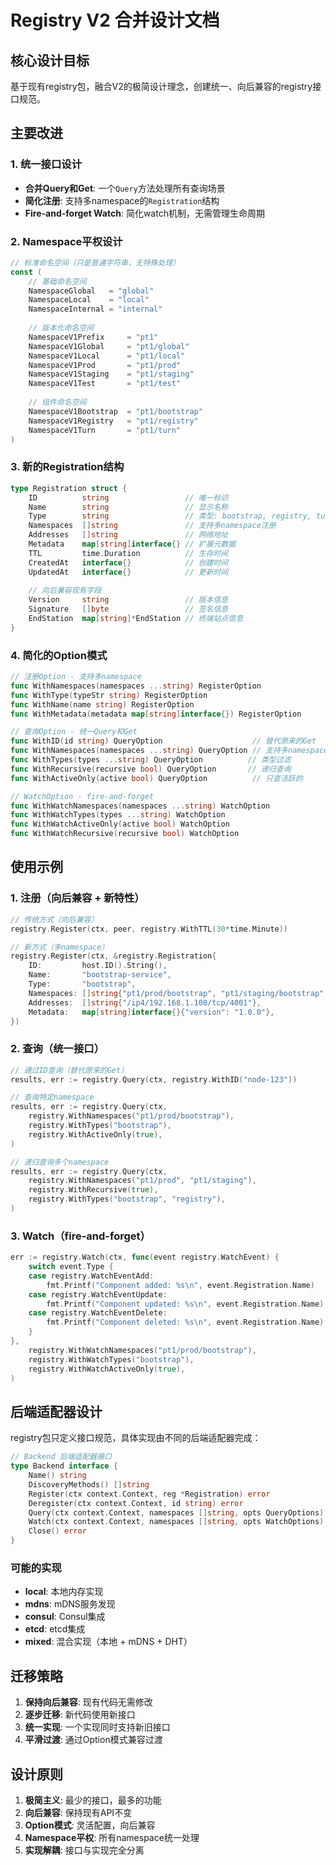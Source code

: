 # Registry V2 合并设计文档

## 核心设计目标

基于现有registry包，融合V2的极简设计理念，创建统一、向后兼容的registry接口规范。

## 主要改进

### 1. 统一接口设计
- **合并Query和Get**: 一个`Query`方法处理所有查询场景
- **简化注册**: 支持多namespace的`Registration`结构
- **Fire-and-forget Watch**: 简化watch机制，无需管理生命周期

### 2. Namespace平权设计
```go
// 标准命名空间（只是普通字符串，无特殊处理）
const (
	// 基础命名空间
	NamespaceGlobal   = "global"
	NamespaceLocal    = "local"
	NamespaceInternal = "internal"
	
	// 版本化命名空间
	NamespaceV1Prefix     = "pt1"
	NamespaceV1Global     = "pt1/global"
	NamespaceV1Local      = "pt1/local"
	NamespaceV1Prod       = "pt1/prod"
	NamespaceV1Staging    = "pt1/staging"
	NamespaceV1Test       = "pt1/test"
	
	// 组件命名空间
	NamespaceV1Bootstrap  = "pt1/bootstrap"
	NamespaceV1Registry   = "pt1/registry"
	NamespaceV1Turn       = "pt1/turn"
)
```

### 3. 新的Registration结构
```go
type Registration struct {
	ID          string                 // 唯一标识
	Name        string                 // 显示名称
	Type        string                 // 类型: bootstrap, registry, turn, peer
	Namespaces  []string               // 支持多namespace注册
	Addresses   []string               // 网络地址
	Metadata    map[string]interface{} // 扩展元数据
	TTL         time.Duration          // 生存时间
	CreatedAt   interface{}            // 创建时间
	UpdatedAt   interface{}            // 更新时间
	
	// 向后兼容现有字段
	Version     string                 // 版本信息
	Signature   []byte                 // 签名信息
	EndStation  map[string]*EndStation // 终端站点信息
}
```

### 4. 简化的Option模式
```go
// 注册Option - 支持多namespace
func WithNamespaces(namespaces ...string) RegisterOption
func WithType(typeStr string) RegisterOption
func WithName(name string) RegisterOption
func WithMetadata(metadata map[string]interface{}) RegisterOption

// 查询Option - 统一Query和Get
func WithID(id string) QueryOption                    // 替代原来的Get
func WithNamespaces(namespaces ...string) QueryOption // 支持多namespace
func WithTypes(types ...string) QueryOption          // 类型过滤
func WithRecursive(recursive bool) QueryOption       // 递归查询
func WithActiveOnly(active bool) QueryOption          // 只查活跃的

// WatchOption - fire-and-forget
func WithWatchNamespaces(namespaces ...string) WatchOption
func WithWatchTypes(types ...string) WatchOption
func WithWatchActiveOnly(active bool) WatchOption
func WithWatchRecursive(recursive bool) WatchOption
```

## 使用示例

### 1. 注册（向后兼容 + 新特性）
```go
// 传统方式（向后兼容）
registry.Register(ctx, peer, registry.WithTTL(30*time.Minute))

// 新方式（多namespace）
registry.Register(ctx, &registry.Registration{
	ID:         host.ID().String(),
	Name:       "bootstrap-service",
	Type:       "bootstrap",
	Namespaces: []string{"pt1/prod/bootstrap", "pt1/staging/bootstrap", "global"},
	Addresses:  []string{"/ip4/192.168.1.100/tcp/4001"},
	Metadata:   map[string]interface{}{"version": "1.0.0"},
})
```

### 2. 查询（统一接口）
```go
// 通过ID查询（替代原来的Get）
results, err := registry.Query(ctx, registry.WithID("node-123"))

// 查询特定namespace
results, err := registry.Query(ctx,
	registry.WithNamespaces("pt1/prod/bootstrap"),
	registry.WithTypes("bootstrap"),
	registry.WithActiveOnly(true),
)

// 递归查询多个namespace
results, err := registry.Query(ctx,
	registry.WithNamespaces("pt1/prod", "pt1/staging"),
	registry.WithRecursive(true),
	registry.WithTypes("bootstrap", "registry"),
)
```

### 3. Watch（fire-and-forget）
```go
err := registry.Watch(ctx, func(event registry.WatchEvent) {
	switch event.Type {
	case registry.WatchEventAdd:
		fmt.Printf("Component added: %s\n", event.Registration.Name)
	case registry.WatchEventUpdate:
		fmt.Printf("Component updated: %s\n", event.Registration.Name)
	case registry.WatchEventDelete:
		fmt.Printf("Component deleted: %s\n", event.Registration.Name)
	}
},
	registry.WithWatchNamespaces("pt1/prod/bootstrap"),
	registry.WithWatchTypes("bootstrap"),
	registry.WithWatchActiveOnly(true),
)
```

## 后端适配器设计

registry包只定义接口规范，具体实现由不同的后端适配器完成：

```go
// Backend 后端适配器接口
type Backend interface {
	Name() string
	DiscoveryMethods() []string
	Register(ctx context.Context, reg *Registration) error
	Deregister(ctx context.Context, id string) error
	Query(ctx context.Context, namespaces []string, opts QueryOptions) ([]*Registration, error)
	Watch(ctx context.Context, namespaces []string, opts WatchOptions) (<-chan WatchEvent, error)
	Close() error
}
```

### 可能的实现
- **local**: 本地内存实现
- **mdns**: mDNS服务发现
- **consul**: Consul集成
- **etcd**: etcd集成
- **mixed**: 混合实现（本地 + mDNS + DHT）

## 迁移策略

1. **保持向后兼容**: 现有代码无需修改
2. **逐步迁移**: 新代码使用新接口
3. **统一实现**: 一个实现同时支持新旧接口
4. **平滑过渡**: 通过Option模式兼容过渡

## 设计原则

1. **极简主义**: 最少的接口，最多的功能
2. **向后兼容**: 保持现有API不变
3. **Option模式**: 灵活配置，向后兼容
4. **Namespace平权**: 所有namespace统一处理
5. **实现解耦**: 接口与实现完全分离